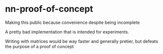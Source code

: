 # nn-proof-of-concept

Making this public because convenience despite being incomplete

A pretty bad implementation that is intended for experiments.

Writing with matrices would be way faster and generally pretier, 
but defeats the purpose of a proof of concept
